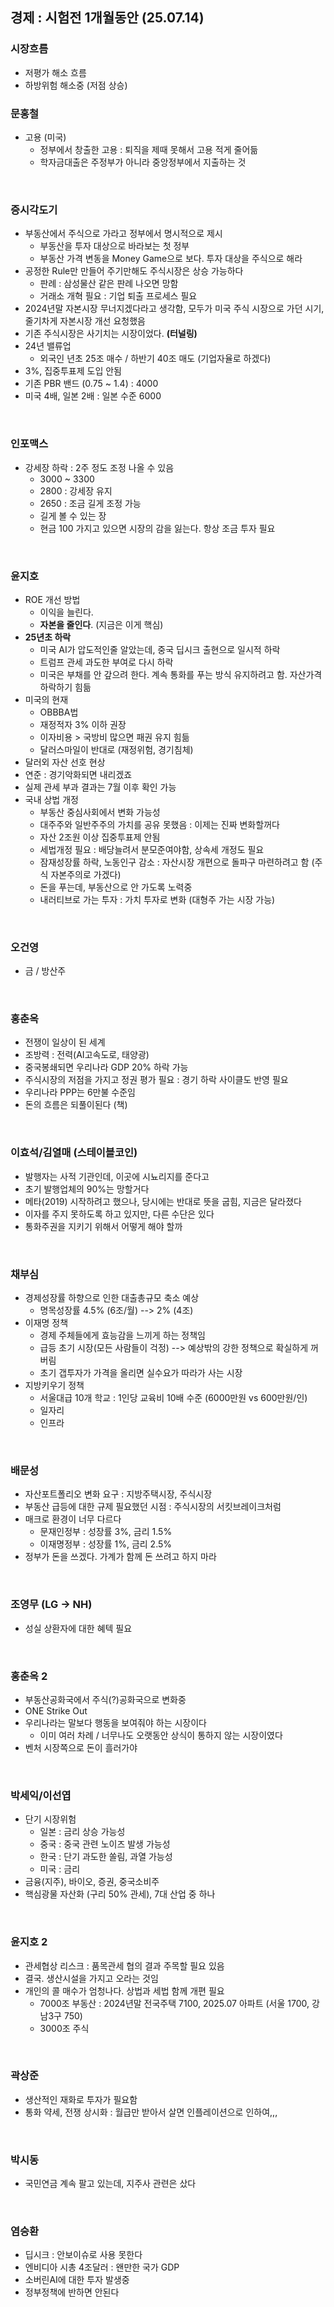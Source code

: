 ## 경제 : 시험전 1개월동안 (25.07.14)

### 시장흐름
- 저평가 해소 흐름
- 하방위험 해소중 (저점 상승)

### 문홍철
- 고용 (미국)
  - 정부에서 창출한 고용 : 퇴직을 제때 못해서 고용 적게 줄어듦
  - 학자금대출은 주정부가 아니라 중앙정부에서 지출하는 것 
<br>

### 증시각도기
- 부동산에서 주식으로 가라고 정부에서 명시적으로 제시
  - 부동산을 투자 대상으로 바라보는 첫 정부
  - 부동산 가격 변동을 Money Game으로 보다. 투자 대상을 주식으로 해라
- 공정한 Rule만 만들어 주기만해도 주식시장은 상승 가능하다
  - 판례 : 삼성물산 같은 판례 나오면 망함
  - 거래소 개혁 필요 : 기업 퇴출 프로세스 필요
- 2024년말 자본시장 무너지겠다라고 생각함, 모두가 미국 주식 시장으로 가던 시기, 줄기차게 자본시장 개선 요청했음
- 기존 주식시장은 사기치는 시장이었다. **(터널링)**
- 24년 밸류업
  - 외국인 년초 25조 매수 / 하반기 40조 매도 (기업자율로 하겠다)
- 3%, 집중투표제 도입 안됨
- 기존 PBR 밴드 (0.75 ~ 1.4) : 4000
- 미국 4배, 일본 2배 : 일본 수준 6000
<br>

### 인포맥스
- 강세장 하락 : 2주 정도 조정 나올 수 있음
  - 3000 ~ 3300
  - 2800 : 강세장 유지
  - 2650 : 조금 길게 조정 가능
  - 길게 볼 수 있는 장
  - 현금 100 가지고 있으면 시장의 감을 잃는다. 항상 조금 투자 필요
<br>

### 윤지호
- ROE 개선 방법
  - 이익을 늘린다. 
  - **자본을 줄인다**. (지금은 이게 핵심)
- **25년초 하락**
  - 미국 AI가 압도적인줄 알았는데, 중국 딥시크 출현으로 일시적 하락
  - 트럼프 관세 과도한 부여로 다시 하락
  - 미국은 부채를 안 갚으려 한다. 계속 통화를 푸는 방식 유지하려고 함. 자산가격 하락하기 힘듦
- 미국의 현재
  - OBBBA법
  - 재정적자 3% 이하 권장
  - 이자비용 > 국방비 많으면 패권 유지 힘듦
  - 달러스마일이 반대로 (재정위험, 경기침체)
- 달러외 자산 선호 현상
- 연준 : 경기악화되면 내리겠죠
- 실제 관세 부과 결과는 7월 이후 확인 가능
- 국내 상법 개정
  - 부동산 중심사회에서 변화 가능성
  - 대주주와 일반주주의 가치를 공유 못했음 : 이제는 진짜 변화할꺼다
  - 자산 2조원 이상 집중투표제 안됨
  - 세법개정 필요 : 배당늘려서 분모준여야함, 상속세 개정도 필요 
  - 잠재성장률 하락, 노동인구 감소 : 자산시장 개편으로 돌파구 마련하려고 함 (주식 자본주의로 가겠다)
  - 돈을 푸는데, 부동산으로 안 가도록 노력중
  - 내러티브로 가는 투자 : 가치 투자로 변화 (대형주 가는 시장 가능)
<br>

### 오건영
- 금 / 방산주
<br>

### 홍춘옥
- 전쟁이 일상이 된 세계
- 조방력 : 전력(AI고속도로, 태양광)
- 중국봉쇄되면 우리나라 GDP 20% 하락 가능
- 주식시장의 저점을 가지고 정권 평가 필요 : 경기 하락 사이클도 반영 필요
- 우리나라 PPP는 6만불 수준임
- 돈의 흐름은 되풀이된다 (책)
<br>

### 이효석/김열매 (스테이블코인)
- 발행자는 사적 기관인데, 이곳에 시뇨리지를 준다고
- 초기 발행업체의 90%는 망할거다
- 메타(2019) 시작하려고 했으나, 당시에는 반대로 뜻을 굽힘, 지금은 달라졌다
- 이자를 주지 못하도록 하고 있지만, 다른 수단은 있다
- 통화주권을 지키기 위해서 어떻게 해야 할까
<br>

### 채부심
- 경제성장률 하향으로 인한 대출총규모 축소 예상
  - 명목성장률 4.5% (6조/월) --> 2% (4조)
- 이재명 정책
  - 경제 주체들에게 효능감을 느끼게 하는 정책임
  - 급등 초기 시장(모든 사람들이 걱정) --> 예상밖의 강한 정책으로 확실하게 꺼버림
  - 초기 갭투자가 가격을 올리면 실수요가 따라가 사는 시장
- 지방키우기 정책
  - 서울대급 10개 학교 : 1인당 교육비 10배 수준 (6000만원 vs 600만원/인)
  - 일자리
  - 인프라
<br>

### 배문성
- 자산포트폴리오 변화 요구 : 지방주택시장, 주식시장
- 부동산 급등에 대한 규제 필요했던 시점 : 주식시장의 서킷브레이크처럼
- 매크로 환경이 너무 다르다
  - 문재인정부 : 성장률 3%, 금리 1.5%
  - 이재명정부 : 성장률 1%, 금리 2.5%
- 정부가 돈을 쓰겠다. 가계가 함께 돈 쓰려고 하지 마라 
<br>

### 조영무 (LG -> NH)
- 성실 상환자에 대한 혜텍 필요
<br>

### 홍춘옥 2
- 부동산공화국에서 주식(?)공화국으로 변화중
- ONE Strike Out 
- 우리나라는 말보다 행동을 보여줘야 하는 시장이다
  - 이미 여러 차례 / 너무나도 오랫동안 상식이 통하지 않는 시장이였다
- 벤처 시장쪽으로 돈이 흘러가야
<br>

### 박세익/이선엽
- 단기 시장위험
  - 일본 : 금리 상승 가능성
  - 중국 : 중국 관련 노이즈 발생 가능성
  - 한국 : 단기 과도한 쏠림, 과열 가능성
  - 미국 : 금리
- 금융(지주), 바이오, 증권, 중국소비주
- 핵심광물 자산화 (구리 50% 관세), 7대 산업 중 하나
<br>

### 윤지호 2
- 관세협상 리스크 : 품목관세 협의 결과 주목할 필요 있음
- 결국. 생산시설을 가지고 오라는 것임
- 개인의 콜 매수가 엄청나다. 상법과 세법 함께 개편 필요
  - 7000조 부동산 : 2024년말 전국주택 7100, 2025.07 아파트 (서울 1700, 강남3구 750)
  - 3000조 주식  
<br>

### 곽상준
- 생산적인 재화로 투자가 필요함
- 통화 약세, 전쟁 상시화 : 월급만 받아서 살면 인플레이션으로 인하여,,,
<br>

### 박시동
- 국민연금 계속 팔고 있는데, 지주사 관련은 샀다
<br>

### 염승환
- 딥시크 : 안보이슈로 사용 못한다
- 엔비디아 시총 4조달러 : 왠만한 국가 GDP
- 소버린AI에 대한 투자 발생중
- 정부정책에 반하면 안된다
<br>
